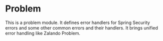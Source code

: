 # Problem
This is a problem module. 
It defines error handlers for Spring Security errors and some other common errors and their handlers. It brings unified error handling like Zalando Problem.
